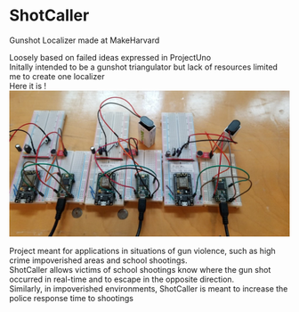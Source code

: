 # ShotCaller
Gunshot Localizer made at MakeHarvard  

Loosely based on failed ideas expressed in ProjectUno  
Initally intended to be a gunshot triangulator but lack of resources limited me to create one localizer  
Here it is !
![Shotcaller Setup](https://github.com/daxlar/ShotCaller/blob/master/ShotCaller_Setup.jpg)

Project meant for applications in situations of gun violence, such as high crime impoverished areas and school shootings.  
ShotCaller allows victims of school shootings know where the gun shot occurred in real-time and to escape in the opposite direction.  
Similarly, in impoverished environments, ShotCaller is meant to increase the police response time to shootings


